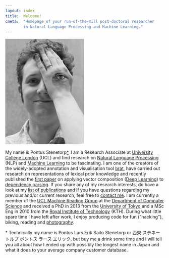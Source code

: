 ```yaml
---
layout: index
title:  Welcome!
cmeta:  "Homepage of your run-of-the-mill post-doctoral researcher
        in Natural Language Processing and Machine Learning."
---
```


<a href="img/brain_ct_scan_2014-04-05.jpg" style="cursor: default">
    <img id="portrait" src="img/pontus_stenetorp_eye-painting_-_2013-05-25.jpg"
        alt="Pontus Stenetorp covering his left eye with an eye painted on the back of his hand"/>
</a>

My name is Pontus Stenetorp<a class="fnote" href="#fnote-name">*</a>,
I am a Research Associate at [University College London][ucl] (UCL) and find
research on [Natural Language Processing][nlp] (NLP) and [Machine Learning][ml]
to be fascinating.
I am one of the creators of the widely-adopted annotation and visualisation tool
[brat][brat], have carried out research on representations of lexical prior
knowledge and recently published the [first paper][trans] on applying
vector composition
([Deep Learning][deep]) to [dependency parsing][dep].
If you share any of my research interests, do have a look at
my [list of publications][pubs] and if you have questions regarding
my previous and/or current research, feel free to [contact me][contact].
I am currently a member of the [UCL Machine Reading Group][uclmr]
at the [Department of Computer Science][uclcs] and received a PhD in 2013
from the [University of Tokyo][todai] and a MSc Eng in 2010 from the
[Royal Institute of Technology][kth] (KTH).
During what little spare time I have left after work, I enjoy producing code
for fun ("hacking"), biking, reading and [photography][photo].

<p class="fnote" id="fnote-name">* Technically my name is Pontus Lars Erik
Saito Stenetorp or
西東 ステネートルプ ポントス ラース エリック,
but buy me a drink some time and I will tell you all about how
I ended up with possibly the longest name in Japan and what it does to your
average company customer database.</p>

[brat]:     http://brat.nlplab.org/
[contact]:  /contact.html
[deep]:     https://en.wikipedia.org/wiki/Deep_learning
[dep]:      http://en.wikipedia.org/wiki/Dependency_grammar
[kth]:      http://www.kth.se/?l=en_UK
[ml]:       https://en.wikipedia.org/wiki/Machine_learning
[nlp]:      https://en.wikipedia.org/wiki/Natural_language_processing
[photo]:    /photography.html
[pubs]:     /publications.html
[todai]:    http://www.u-tokyo.ac.jp/index_e.html
[trans]:    /res/pdf/stenetorp2013transition.pdf
[ucl]:      http://www.ucl.ac.uk/
[uclcs]:    http://www.cs.ucl.ac.uk/
[uclmr]:    http://mr.cs.ucl.ac.uk/

